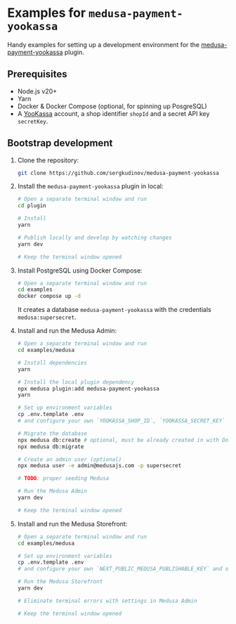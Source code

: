 
# Examples for `medusa-payment-yookassa`

Handy examples for setting up a development environment for the [medusa-payment-yookassa](https://www.npmjs.com/package/medusa-payment-yookassa) plugin.

## Prerequisites

- Node.js v20+
- Yarn
- Docker & Docker Compose (optional, for spinning up PosgreSQL)
- A [YooKassa](https://yookassa.ru/joinups/?source=ks) account, a shop identifier `shopId` and a secret API key `secretKey`.

## Bootstrap development

1. Clone the repository:
   ```bash
   git clone https://github.com/sergkudinov/medusa-payment-yookassa
   ```

2. Install the `medusa-payment-yookassa` plugin in local:
   ```bash
   # Open a separate terminal window and run
   cd plugin
   
   # Install
   yarn

   # Publish locally and develop by watching changes
   yarn dev

   # Keep the terminal window opened
   ```

3. Install PostgreSQL using Docker Compose:
   ```bash
   # Open a separate terminal window and run
   cd examples
   docker compose up -d
   ```
   It creates a database `medusa-payment-yookassa` with the credentials `medusa:supersecret`.

4. Install and run the Medusa Admin:
   ```bash
   # Open a separate terminal window and run
   cd examples/medusa
   
   # Install dependencies
   yarn

   # Install the local plugin dependency
   npx medusa plugin:add medusa-payment-yookassa
   yarn

   # Set up environment variables
   cp .env.template .env
   # and configure your own `YOOKASSA_SHOP_ID`, `YOOKASSA_SECRET_KEY` and optional `STRIPE_API_KEY` inside .env

   # Migrate the database
   npx medusa db:create # optional, must be already created in with Docker Compose
   npx medusa db:migrate

   # Create an admin user (optional)
   npx medusa user -e admin@medusajs.com -p supersecret

   # TODO: proper seeding Medusa

   # Run the Medusa Admin
   yarn dev

   # Keep the terminal window opened
   ```

5. Install and run the Medusa Storefront:
   ```bash
   # Open a separate terminal window and run
   cd examples/medusa

   # Set up environment variables
   cp .env.template .env
   # and configure your own `NEXT_PUBLIC_MEDUSA_PUBLISHABLE_KEY` and optional `NEXT_PUBLIC_STRIPE_KEY` inside .env
   
   # Run the Medusa Storefront
   yarn dev

   # Eliminate terminal errors with settings in Medusa Admin

   # Keep the terminal window opened
   ```